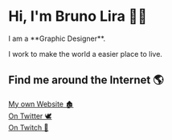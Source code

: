 <h1>Hi, I'm Bruno Lira 🧑🏻</h1>
I am a **Graphic Designer**.

I work to make the world a easier place to live.

<h2>Find me around the Internet 🌎</h2>
<a href="https://brunolieps.github.io/brunolieps/">My own Website 🏚</a>
<br><a href="https://twitter.com/brunolieps">On Twitter 🕊</a>
<br><a href="https://twitch.tv/brunolieps">On Twitch 💬</a>
